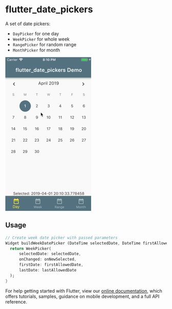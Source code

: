 # flutter_date_pickers

A set of date pickers:
   * `DayPicker` for one day
   * `WeekPicker` for whole week
   * `RangePicker` for random range
   * `MonthPicker` for month

![](demoDatePickers.gif)

## Usage

```dart
// Create week date picker with passed parameters
Widget buildWeekDatePicker (DateTime selectedDate, DateTime firstAllowedDate, DateTime lastAllowedDate, ValueChanged<DatePeriod> onNewSelected) {
  return WeekPicker(
      selectedDate: selectedDate,
      onChanged: onNewSelected,
      firstDate: firstAllowedDate,
      lastDate: lastAllowedDate
  );
}
```

For help getting started with Flutter, view our
[online documentation](https://flutter.io/docs), which offers tutorials,
samples, guidance on mobile development, and a full API reference.